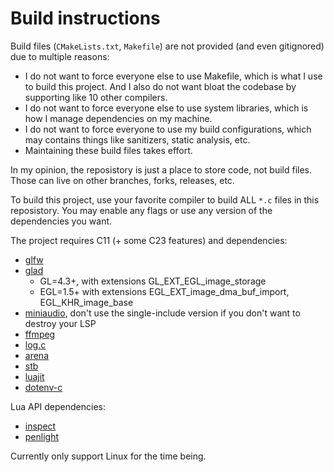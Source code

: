 # Build instructions

Build files (`CMakeLists.txt`, `Makefile`) are not provided (and even gitignored) due to multiple reasons:
- I do not want to force everyone else to use Makefile, which is what I use to build this project. And I also do not want bloat the codebase by supporting like 10 other compilers.
- I do not want to force everyone else to use system libraries, which is how I manage dependencies on my machine.
- I do not want to force everyone to use my build configurations, which may contains things like sanitizers, static analysis, etc.
- Maintaining these build files takes effort.

In my opinion, the reposistory is just a place to store code, not build files. Those can live on other branches, forks, releases, etc.

To build this project, use your favorite compiler to build ALL `*.c` files in this reposistory. You may enable any flags or use any version of the dependencies you want.

The project requires C11 (+ some C23 features) and dependencies:
- [glfw](https://github.com/glfw/glfw)
- [glad](https://gen.glad.sh)
    - GL=4.3+, with extensions GL_EXT_EGL_image_storage
    - EGL=1.5+ with extensions EGL_EXT_image_dma_buf_import, EGL_KHR_image_base
- [miniaudio](https://miniaud.io/), don't use the single-include version if you don't want to destroy your LSP
- [ffmpeg](https://ffmpeg.org)
- [log.c](https://github.com/innerout/log.c)
- [arena](https://github.com/tsoding/arena)
- [stb](https://github.com/nothings/stb)
- [luajit](https://luajit.org)
- [dotenv-c](https://github.com/Isty001/dotenv-c)

Lua API dependencies:
- [inspect](https://github.com/kikito/inspect.lua)
- [penlight](https://github.com/lunarmodules/Penlight)

Currently only support Linux for the time being.

